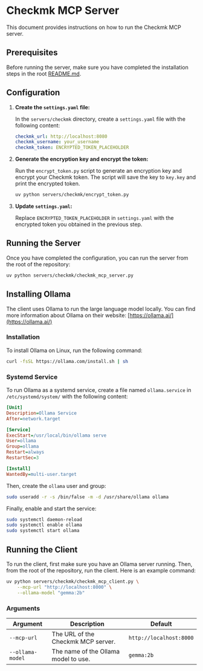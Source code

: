 # Checkmk MCP Server

This document provides instructions on how to run the Checkmk MCP server.

## Prerequisites

Before running the server, make sure you have completed the installation steps in the root [README.md](../../README.md).

## Configuration

1.  **Create the `settings.yaml` file:**

    In the `servers/checkmk` directory, create a `settings.yaml` file with the following content:

    ```yaml
    checkmk_url: http://localhost:8080
    checkmk_username: your_username
    checkmk_token: ENCRYPTED_TOKEN_PLACEHOLDER
    ```

2.  **Generate the encryption key and encrypt the token:**

    Run the `encrypt_token.py` script to generate an encryption key and encrypt your Checkmk token. The script will save the key to `key.key` and print the encrypted token.

    ```bash
    uv python servers/checkmk/encrypt_token.py
    ```

3.  **Update `settings.yaml`:**

    Replace `ENCRYPTED_TOKEN_PLACEHOLDER` in `settings.yaml` with the encrypted token you obtained in the previous step.

## Running the Server

Once you have completed the configuration, you can run the server from the root of the repository:

```bash
uv python servers/checkmk/checkmk_mcp_server.py
```

## Installing Ollama

The client uses Ollama to run the large language model locally. You can find more information about Ollama on their website: [https://ollama.ai/](https://ollama.ai/)

### Installation

To install Ollama on Linux, run the following command:

```bash
curl -fsSL https://ollama.com/install.sh | sh
```

### Systemd Service

To run Ollama as a systemd service, create a file named `ollama.service` in `/etc/systemd/system/` with the following content:

```ini
[Unit]
Description=Ollama Service
After=network.target

[Service]
ExecStart=/usr/local/bin/ollama serve
User=ollama
Group=ollama
Restart=always
RestartSec=3

[Install]
WantedBy=multi-user.target
```

Then, create the `ollama` user and group:

```bash
sudo useradd -r -s /bin/false -m -d /usr/share/ollama ollama
```

Finally, enable and start the service:

```bash
sudo systemctl daemon-reload
sudo systemctl enable ollama
sudo systemctl start ollama
```

## Running the Client

To run the client, first make sure you have an Ollama server running.
Then, from the root of the repository, run the client. Here is an example command:

```bash
uv python servers/checkmk/checkmk_mcp_client.py \
    --mcp-url "http://localhost:8000" \
    --ollama-model "gemma:2b"
```

### Arguments

| Argument       | Description                               | Default                |
| -------------- | ----------------------------------------- | ---------------------- |
| `--mcp-url`      | The URL of the Checkmk MCP server.        | `http://localhost:8000` |
| `--ollama-model` | The name of the Ollama model to use.      | `gemma:2b`             |